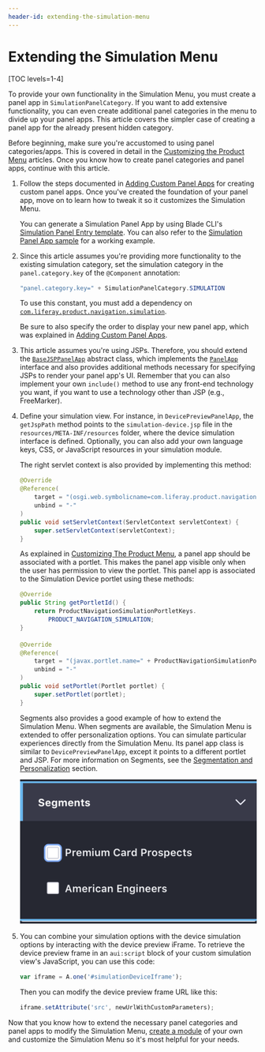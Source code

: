 ```yaml
---
header-id: extending-the-simulation-menu
---
```


# Extending the Simulation Menu

[TOC levels=1-4]

To provide your own functionality in the Simulation Menu, you must create a
panel app in `SimulationPanelCategory`. If you want to add extensive
functionality, you can even create additional panel categories in the menu to
divide up your panel apps. This article covers the simpler case of creating a
panel app for the already present hidden category.

Before beginning, make sure you're accustomed to using panel categories/apps.
This is covered in detail in the
[Customizing the Product Menu](/docs/7-2/customization/-/knowledge_base/c/customizing-the-product-menu)
articles. Once you know how to create panel categories and panel apps, continue
with this article.

1.  Follow the steps documented in 
    [Adding Custom Panel Apps](/docs/7-2/customization/-/knowledge_base/c/adding-custom-panel-apps)
    for creating custom panel apps. Once you've created the foundation 
    of your panel app, move on to learn how to tweak it so it customizes the
    Simulation Menu.

    You can generate a Simulation Panel App by using Blade CLI's
    [Simulation Panel Entry template](/docs/7-2/reference/-/knowledge_base/r/simulation-panel-entry-template).
    You can also refer to the
    [Simulation Panel App sample](/docs/7-2/reference/-/knowledge_base/r/simulation-panel-app)
    for a working example.

2.  Since this article assumes you're providing more functionality to the
    existing simulation category, set the simulation category in the
    `panel.category.key` of the `@Component` annotation:

    ```java
    "panel.category.key=" + SimulationPanelCategory.SIMULATION
    ```

    To use this constant, you must add a dependency on 
    [`com.liferay.product.navigation.simulation`](https://repository.liferay.com/nexus/content/repositories/liferay-public-releases/com/liferay/com.liferay.product.navigation.simulation/).

    Be sure to also specify the order to display your new panel app,
    which was explained in [Adding Custom Panel Apps](/docs/7-2/customization/-/knowledge_base/c/adding-custom-panel-apps).

3.  This article assumes you're using JSPs. 
    Therefore, you should extend the [`BaseJSPPanelApp`](@app-ref@/application-list/latest/javadocs/com/liferay/application/list/BaseJSPPanelApp.html)
    abstract class, which implements the [`PanelApp`](@app-ref@/application-list/latest/javadocs/com/liferay/application/list/PanelApp.html)
    interface and also provides additional methods necessary for specifying JSPs
    to render your panel app's UI. Remember that you can also implement your own
    `include()` method to use any front-end technology you want, if you want to
    use a technology other than JSP (e.g., FreeMarker).

4.  Define your simulation view. For instance, in `DevicePreviewPanelApp`, the
    `getJspPath` method points to the `simulation-device.jsp` file in the
    `resources/META-INF/resources` folder, where the device simulation interface
    is defined. Optionally, you can also add your own language keys, CSS, or
    JavaScript resources in your simulation module.

    The right servlet context is also provided by implementing this method:

    ```java
    @Override
    @Reference(
        target = "(osgi.web.symbolicname=com.liferay.product.navigation.simulation.device)",
        unbind = "-"
    )
    public void setServletContext(ServletContext servletContext) {
        super.setServletContext(servletContext);
    }
    ```

    As explained in [Customizing The Product Menu](/docs/7-2/customization/-/knowledge_base/c/customizing-the-product-menu),
    a panel app should be associated with a portlet. This makes the panel app 
    visible only when the user has permission to view the portlet.
    This panel app is associated to the Simulation Device portlet using these
    methods:

    ```java
    @Override
    public String getPortletId() {
        return ProductNavigationSimulationPortletKeys.
            PRODUCT_NAVIGATION_SIMULATION;
    }

    @Override
    @Reference(
        target = "(javax.portlet.name=" + ProductNavigationSimulationPortletKeys.PRODUCT_NAVIGATION_SIMULATION + ")",
        unbind = "-"
    )
    public void setPortlet(Portlet portlet) {
        super.setPortlet(portlet);
    }
    ```

    Segments also provides a good example of how to extend the Simulation Menu.
    When segments are available, the Simulation Menu is extended to offer
    personalization options. You can simulate particular experiences directly
    from the Simulation Menu. Its panel app class is similar to
    `DevicePreviewPanelApp`, except it points to a different portlet and JSP.
    For more information on Segments, see the
    [Segmentation and Personalization](/docs/7-2/user/-/knowledge_base/u/segmentation-and-personalization)
    section.

    ![Figure 2: The Simulation Menu also displays Segments to help simulate different user experiences.](../../images/segments-preview.png)

5.  You can combine your simulation options with the device simulation options 
    by interacting with the device preview iFrame. To retrieve the device 
    preview frame in an `aui:script` block of your custom simulation view's 
    JavaScript, you can use this code:

    ```js
    var iframe = A.one('#simulationDeviceIframe');
    ```

    Then you can modify the device preview frame URL like this:

    ```js
    iframe.setAttribute('src', newUrlWithCustomParameters);
    ```

Now that you know how to extend the necessary panel categories and panel apps to
modify the Simulation Menu,
[create a module](/docs/7-2/reference/-/knowledge_base/r/creating-a-project) 
of your own and customize the Simulation Menu so it's most helpful for your 
needs.
